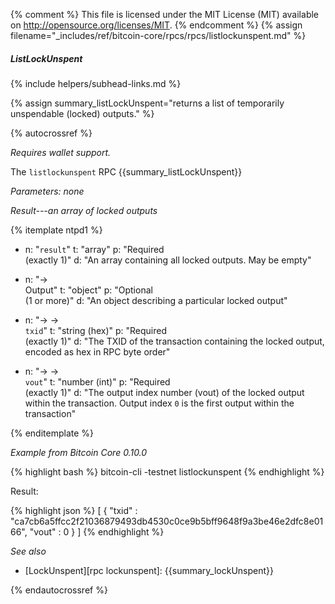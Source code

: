 {% comment %}
This file is licensed under the MIT License (MIT) available on
http://opensource.org/licenses/MIT.
{% endcomment %}
{% assign filename="_includes/ref/bitcoin-core/rpcs/rpcs/listlockunspent.md" %}

##### ListLockUnspent
{% include helpers/subhead-links.md %}

{% assign summary_listLockUnspent="returns a list of temporarily unspendable (locked) outputs." %}

{% autocrossref %}

*Requires wallet support.*

The `listlockunspent` RPC {{summary_listLockUnspent}}

*Parameters: none*

*Result---an array of locked outputs*

{% itemplate ntpd1 %}
- n: "`result`"
  t: "array"
  p: "Required<br>(exactly 1)"
  d: "An array containing all locked outputs.  May be empty"

- n: "→<br>Output"
  t: "object"
  p: "Optional<br>(1 or more)"
  d: "An object describing a particular locked output"

- n: "→ →<br>`txid`"
  t: "string (hex)"
  p: "Required<br>(exactly 1)"
  d: "The TXID of the transaction containing the locked output, encoded as hex in RPC byte order"

- n: "→ →<br>`vout`"
  t: "number (int)"
  p: "Required<br>(exactly 1)"
  d: "The output index number (vout) of the locked output within the transaction.  Output index `0` is the first output within the transaction"

{% enditemplate %}

*Example from Bitcoin Core 0.10.0*

{% highlight bash %}
bitcoin-cli -testnet listlockunspent
{% endhighlight %}

Result:

{% highlight json %}
[
    {
        "txid" : "ca7cb6a5ffcc2f21036879493db4530c0ce9b5bff9648f9a3be46e2dfc8e0166",
        "vout" : 0
    }
]
{% endhighlight %}

*See also*

* [LockUnspent][rpc lockunspent]: {{summary_lockUnspent}}

{% endautocrossref %}
